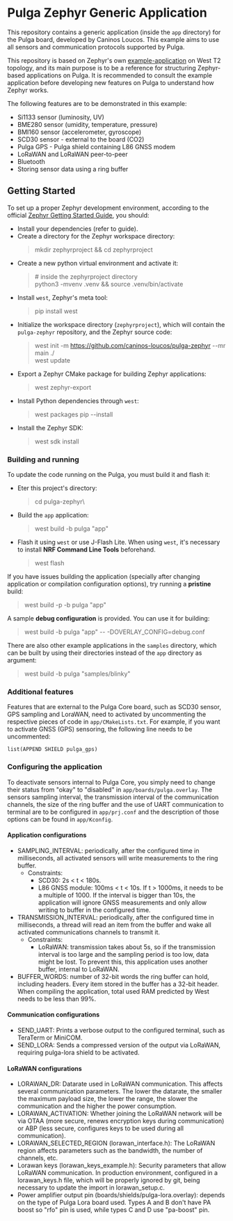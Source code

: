 # Pulga Zephyr Generic Application

This repository contains a generic application (inside the `app` directory) for the
Pulga board, developed by Caninos Loucos. This example aims to use all sensors and
communication protocols supported by Pulga.

This repository is based on Zephyr's own
[example-application](https://github.com/zephyrproject-rtos/example-application)
on West T2 topology, and its main purpose is to be a reference for structuring
Zephyr-based applications on Pulga. It is recommended to consult
the example application before developing new features on Pulga
to understand how Zephyr works.

The following features are to be demonstrated in this example:
- Si1133 sensor (luminosity, UV)
- BME280 sensor (umidity, temperature, pressure)
- BMI160 sensor (accelerometer, gyroscope)
- SCD30 sensor - external to the board (CO2)
- Pulga GPS - Pulga shield containing L86 GNSS modem
- LoRaWAN and LoRaWAN peer-to-peer
- Bluetooth
- Storing sensor data using a ring buffer

## Getting Started

To set up a proper Zephyr development environment, according to the official
[Zephyr Getting Started Guide](https://docs.zephyrproject.org/l,atest/getting_started/index.html),
you should:
  - Install your dependencies (refer to guide).
  - Create a directory for the Zephyr workspace directory:
    > mkdir zephyrproject && cd zephyrproject
  - Create a new python virtual environment and activate it:
    > \# inside the zephyrproject directory\
    > python3 -mvenv .venv && source .venv/bin/activate
  - Install `west`, Zephyr's meta tool:
    > pip install west
  - Initialize the workspace directory (``zephyrproject``), which will contain
    the `pulga-zephyr` repository, and the Zephyr source code:
    > west init -m https://github.com/caninos-loucos/pulga-zephyr --mr main ./\
    > west update
  - Export a Zephyr CMake package for building Zephyr applications:
    > west zephyr-export
  - Install Python dependencies through `west`:
    > west packages pip --install
  - Install the Zephyr SDK:
    > west sdk install

### Building and running

To update the code running on the Pulga, you must build it and flash it:
  - Eter this project's directory:
    > cd pulga-zephyr\
  - Build the `app` application:
    > west build -b pulga "app"
  - Flash it using `west` or use J-Flash Lite. When using `west`,
  it's necessary to install **NRF Command Line Tools** beforehand.
    > west flash

If you have issues building the application
(specially after changing application or compilation configuration options),
try running a **pristine** build:
  > west build -p -b pulga "app"

A sample **debug configuration** is provided.
You can use it for building:
  > west build -b pulga "app" -- -DOVERLAY_CONFIG=debug.conf

There are also other example applications in the `samples` directory,
which can be built by using their directories
instead of the `app` directory as argument:
  > west build -b pulga "samples/blinky"

### Additional features

Features that are external to the Pulga Core board, such as SCD30 sensor, GPS sampling and LoraWAN, need to activated by uncommenting the respective pieces of code in ``app/CMakeLists.txt``. For example, if you want to activate GNSS (GPS) sensoring, the following line needs to be uncommented:

```
list(APPEND SHIELD pulga_gps)
```

### Configuring the application

To deactivate sensors internal to Pulga Core, you simply need to change their status from "okay" to "disabled" in ``app/boards/pulga.overlay``. The sensors sampling interval, the transmission interval of the communication channels, the size of the ring buffer and the use of UART communication to terminal are to be configured in ``app/prj.conf`` and the description of those options can be found in ``app/Kconfig``.

#### Application configurations
- SAMPLING_INTERVAL: periodically, after the configured time in milliseconds, all activated sensors will write measurements to the ring buffer.
  - Constraints:
    - SCD30: 2s < t < 180s.
    - L86 GNSS module: 100ms < t < 10s. If t > 1000ms, it needs to be a multiple of 1000. If the interval is bigger than 10s, the application will ignore GNSS measurements and only allow writing to buffer in the configured time.
- TRANSMISSION_INTERVAL: periodically, after the configured time in milliseconds, a thread will read an item from the buffer and wake all activated communications channels to transmit it.
  - Constraints:
    - LoRaWAN: transmission takes about 5s, so if the transmission interval is too large and the sampling period is too low, data might be lost. To prevent this, this application uses another buffer, internal to LoRaWAN.
- BUFFER_WORDS: number of 32-bit words the ring buffer can hold, including headers. Every item stored in the buffer has a 32-bit header. When compiling the application, total used RAM predicted by West needs to be less than 99%.

#### Communication configurations
- SEND_UART: Prints a verbose output to the configured terminal, such as TeraTerm or MiniCOM.
- SEND_LORA: Sends a compressed version of the output via LoRaWAN, requiring pulga-lora shield to be activated.

#### LoRaWAN configurations
- LORAWAN_DR: Datarate used in LoRaWAN communication. This affects several communication parameters. The lower the datarate, the smaller the maximum payload size, the lower the range, the slower the communication and the higher the power consumption.
- LORAWAN_ACTIVATION: Whether joining the LoRaWAN network will be via OTAA (more secure, renews encryption keys during communication) or ABP (less secure, configures keys to be used during all communication).
- LORAWAN_SELECTED_REGION (lorawan_interface.h): The LoRaWAN region affects parameters such as the bandwidth, the number of channels, etc.
- Lorawan keys (lorawan_keys_example.h): Security parameters that allow LoRaWAN communication. In production environment, configured in a lorawan_keys.h file, which will be properly ignored by git, being necessary to update the import in lorawan_setup.c.
- Power amplifier output pin (boards/shields/pulga-lora.overlay): depends on the type of Pulga Lora board used. Types A and B don't have PA boost so "rfo" pin is used, while types C and D use "pa-boost" pin.
